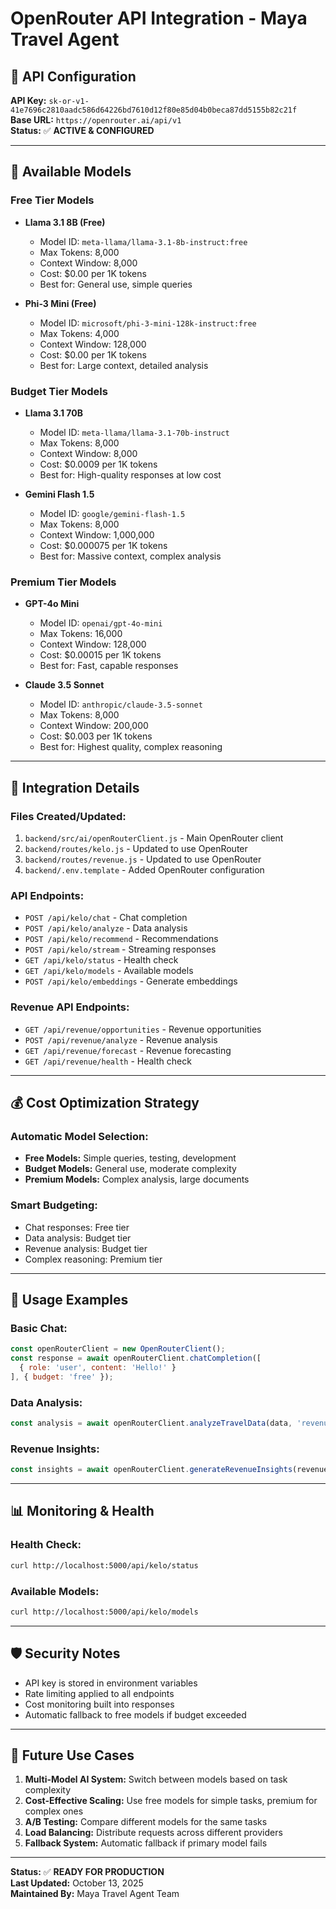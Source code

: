 # OpenRouter API Integration - Maya Travel Agent

## 🔑 **API Configuration**

**API Key:** `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`  
**Base URL:** `https://openrouter.ai/api/v1`  
**Status:** ✅ **ACTIVE & CONFIGURED**

---

## 🤖 **Available Models**

### **Free Tier Models**
- **Llama 3.1 8B (Free)**
  - Model ID: `meta-llama/llama-3.1-8b-instruct:free`
  - Max Tokens: 8,000
  - Context Window: 8,000
  - Cost: $0.00 per 1K tokens
  - Best for: General use, simple queries

- **Phi-3 Mini (Free)**
  - Model ID: `microsoft/phi-3-mini-128k-instruct:free`
  - Max Tokens: 4,000
  - Context Window: 128,000
  - Cost: $0.00 per 1K tokens
  - Best for: Large context, detailed analysis

### **Budget Tier Models**
- **Llama 3.1 70B**
  - Model ID: `meta-llama/llama-3.1-70b-instruct`
  - Max Tokens: 8,000
  - Context Window: 8,000
  - Cost: $0.0009 per 1K tokens
  - Best for: High-quality responses at low cost

- **Gemini Flash 1.5**
  - Model ID: `google/gemini-flash-1.5`
  - Max Tokens: 8,000
  - Context Window: 1,000,000
  - Cost: $0.000075 per 1K tokens
  - Best for: Massive context, complex analysis

### **Premium Tier Models**
- **GPT-4o Mini**
  - Model ID: `openai/gpt-4o-mini`
  - Max Tokens: 16,000
  - Context Window: 128,000
  - Cost: $0.00015 per 1K tokens
  - Best for: Fast, capable responses

- **Claude 3.5 Sonnet**
  - Model ID: `anthropic/claude-3.5-sonnet`
  - Max Tokens: 8,000
  - Context Window: 200,000
  - Cost: $0.003 per 1K tokens
  - Best for: Highest quality, complex reasoning

---

## 🚀 **Integration Details**

### **Files Created/Updated:**
1. `backend/src/ai/openRouterClient.js` - Main OpenRouter client
2. `backend/routes/kelo.js` - Updated to use OpenRouter
3. `backend/routes/revenue.js` - Updated to use OpenRouter
4. `backend/.env.template` - Added OpenRouter configuration

### **API Endpoints:**
- `POST /api/kelo/chat` - Chat completion
- `POST /api/kelo/analyze` - Data analysis
- `POST /api/kelo/recommend` - Recommendations
- `POST /api/kelo/stream` - Streaming responses
- `GET /api/kelo/status` - Health check
- `GET /api/kelo/models` - Available models
- `POST /api/kelo/embeddings` - Generate embeddings

### **Revenue API Endpoints:**
- `GET /api/revenue/opportunities` - Revenue opportunities
- `POST /api/revenue/analyze` - Revenue analysis
- `GET /api/revenue/forecast` - Revenue forecasting
- `GET /api/revenue/health` - Health check

---

## 💰 **Cost Optimization Strategy**

### **Automatic Model Selection:**
- **Free Models:** Simple queries, testing, development
- **Budget Models:** General use, moderate complexity
- **Premium Models:** Complex analysis, large documents

### **Smart Budgeting:**
- Chat responses: Free tier
- Data analysis: Budget tier
- Revenue analysis: Budget tier
- Complex reasoning: Premium tier

---

## 🔧 **Usage Examples**

### **Basic Chat:**
```javascript
const openRouterClient = new OpenRouterClient();
const response = await openRouterClient.chatCompletion([
  { role: 'user', content: 'Hello!' }
], { budget: 'free' });
```

### **Data Analysis:**
```javascript
const analysis = await openRouterClient.analyzeTravelData(data, 'revenue');
```

### **Revenue Insights:**
```javascript
const insights = await openRouterClient.generateRevenueInsights(revenueData);
```

---

## 📊 **Monitoring & Health**

### **Health Check:**
```bash
curl http://localhost:5000/api/kelo/status
```

### **Available Models:**
```bash
curl http://localhost:5000/api/kelo/models
```

---

## 🛡️ **Security Notes**

- API key is stored in environment variables
- Rate limiting applied to all endpoints
- Cost monitoring built into responses
- Automatic fallback to free models if budget exceeded

---

## 🎯 **Future Use Cases**

1. **Multi-Model AI System:** Switch between models based on task complexity
2. **Cost-Effective Scaling:** Use free models for simple tasks, premium for complex ones
3. **A/B Testing:** Compare different models for the same tasks
4. **Load Balancing:** Distribute requests across different providers
5. **Fallback System:** Automatic fallback if primary model fails

---

**Status:** ✅ **READY FOR PRODUCTION**  
**Last Updated:** October 13, 2025  
**Maintained By:** Maya Travel Agent Team
